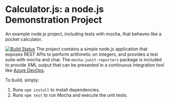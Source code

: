 Calculator.js: a node.js Demonstration Project
==============================================
An example node.js project, including tests with mocha, that behaves like
a pocket calculator.

[![Build Status](https://dev.azure.com/puneela002021/Integrating%20External%20Source%20Control%20with%20Azure%20Pipelines/_apis/build/status/pbunny28.calculator?branchName=master)](https://dev.azure.com/puneela002021/Integrating%20External%20Source%20Control%20with%20Azure%20Pipelines/_build/latest?definitionId=9&branchName=master)
The project contains a simple node.js application that exposes REST APIs
to perform arithmetic on integers, and provides a test suite with mocha
and chai.  The `mocha-junit-reporters` package is included to provide XML
output that can be presented in a continuous integration tool like
[Azure DevOps](https://azure.com/devops).

To build, simply:

1. Runs `npm install` to install dependencies.
2. Runs `npm test` to run Mocha and execute the unit tests.

